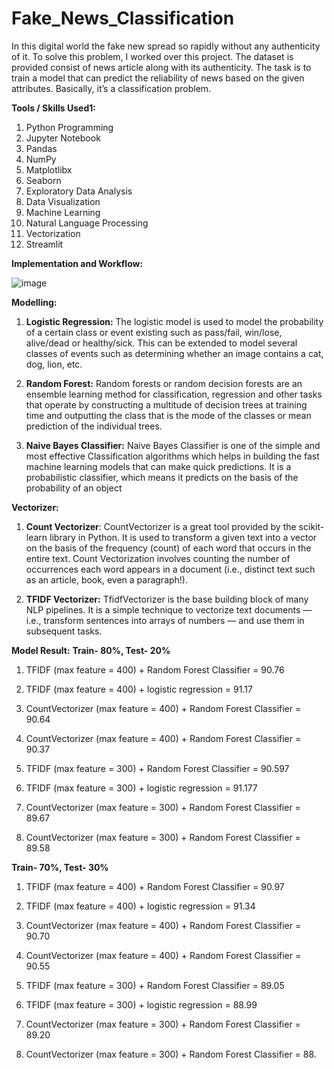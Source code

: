 # Fake_News_Classification
In this digital world the fake new spread so rapidly without any authenticity of it. To solve this problem, I worked over this project. The dataset is provided consist of news article along with its authenticity. The task is to train a model that can predict the reliability of news based on the given attributes. Basically, it’s a classification problem.

**Tools / Skills Used1:**
1.	Python Programming
2.	Jupyter Notebook
3.	Pandas
4.	NumPy
5.	Matplotlibx
6.	Seaborn
7.	Exploratory Data Analysis
8.	Data Visualization
9.	Machine Learning
10.	Natural Language Processing
11.	Vectorization
12.	Streamlit

**Implementation and Workflow:**

![image](https://user-images.githubusercontent.com/58176446/158067537-98402552-4920-480e-ac7d-4cc4b19ab444.png)

**Modelling:**
1.	**Logistic Regression:** The logistic model is used to model the probability of a certain class or event existing such as pass/fail, win/lose, alive/dead or healthy/sick. This can be extended to model several classes of events such as determining whether an image contains a cat, dog, lion, etc.

2.	**Random Forest:** Random forests or random decision forests are an ensemble learning method for classification, regression and other tasks that operate by constructing a multitude of decision trees at training time and outputting the class that is the mode of the classes or mean prediction of the individual trees.

3.	**Naive Bayes Classifier:** Naive Bayes Classifier is one of the simple and most effective Classification algorithms which helps in building the fast machine learning models that can make quick predictions. It is a probabilistic classifier, which means it predicts on the basis of the probability of an object





**Vectorizer:**

1.	**Count Vectorizer**: CountVectorizer is a great tool provided by the scikit-learn library in Python. It is used to transform a given text into a vector on the basis of the frequency (count) of each word that occurs in the entire text. Count Vectorization involves counting the number of occurrences each word appears in a document (i.e., distinct text such as an article, book, even a paragraph!). 

2.	**TFIDF Vectorizer:** TfidfVectorizer is the base building block of many NLP pipelines. It is a simple technique to vectorize text documents — i.e., transform sentences into arrays of numbers — and use them in subsequent tasks.

**Model Result:**
**Train- 80%, Test- 20%**
1)	TFIDF (max feature = 400) + Random Forest Classifier = 90.76
2)	TFIDF (max feature = 400) + logistic regression = 91.17
3)	CountVectorizer (max feature = 400) + Random Forest Classifier = 90.64
4)	CountVectorizer (max feature = 400) + Random Forest Classifier = 90.37    

5)	TFIDF (max feature = 300) + Random Forest Classifier = 90.597
6)	TFIDF (max feature = 300) + logistic regression = 91.177
7)	CountVectorizer (max feature = 300) + Random Forest Classifier = 89.67
8)	CountVectorizer (max feature = 300) + Random Forest Classifier = 89.58

**Train- 70%, Test- 30%**
1)	TFIDF (max feature = 400) + Random Forest Classifier = 90.97
2)	TFIDF (max feature = 400) + logistic regression = 91.34
3)	CountVectorizer (max feature = 400) + Random Forest Classifier = 90.70
4)	CountVectorizer (max feature = 400) + Random Forest Classifier = 90.55

5)	TFIDF (max feature = 300) + Random Forest Classifier = 89.05
6)	TFIDF (max feature = 300) + logistic regression = 88.99
7)	CountVectorizer (max feature = 300) + Random Forest Classifier = 89.20
8)	CountVectorizer (max feature = 300) + Random Forest Classifier = 88. 

